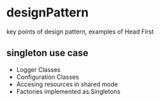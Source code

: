 # designPattern
key points of design pattern, examples of Head First

## singleton use case
* Logger Classes
* Configuration Classes
* Accesing resources in shared mode
* Factories implemented as Singletons
